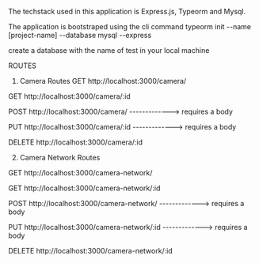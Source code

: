 The techstack used in this application is Express.js, Typeorm and Mysql. 

The application is bootstraped using the cli command 
typeorm init --name [project-name] --database mysql --express


create a database with the name of test in your local machine

ROUTES

1. Camera Routes
GET http://localhost:3000/camera/

GET http://localhost:3000/camera/:id 

POST http://localhost:3000/camera/ -------------> requires a body 

PUT http://localhost:3000/camera/:id -------------> requires a body 

DELETE http://localhost:3000/camera/:id

2. Camera Network Routes

GET http://localhost:3000/camera-network/

GET http://localhost:3000/camera-network/:id

POST http://localhost:3000/camera-network/ -------------> requires a body 

PUT http://localhost:3000/camera-network/:id -------------> requires a body 

DELETE http://localhost:3000/camera-network/:id


